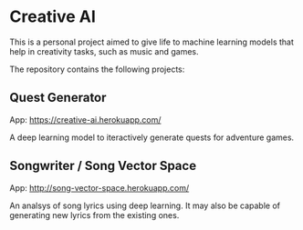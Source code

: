 # Creative AI

This is a personal project aimed to give life to machine learning models that help in creativity tasks, such as music and games.

The repository contains the following projects:

## Quest Generator

App: https://creative-ai.herokuapp.com/

A deep learning model to iteractively generate quests for adventure games.

## Songwriter / Song Vector Space

App: http://song-vector-space.herokuapp.com/

An analsys of song lyrics using deep learning. It may also be capable of generating new lyrics from the existing ones.
